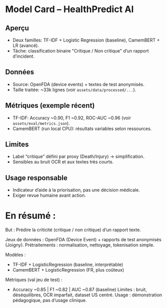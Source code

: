 # Model Card – HealthPredict AI

## Aperçu
- Deux familles: TF-IDF + Logistic Regression (baseline), CamemBERT + LR (avancé).
- Tâche: classification binaire "Critique / Non critique" d’un rapport d’incident.

## Données
- Source: OpenFDA (device events) + textes de test anonymisés.
- Taille traitée: ~33k lignes (voir `assets/data/processed/...`).

## Métriques (exemple récent)
- TF-IDF: Accuracy ~0.90, F1 ~0.92, ROC-AUC ~0.96 (voir `assets/eval/metrics.json`).
- CamemBERT (run local CPU): résultats variables selon ressources.

## Limites
- Label “critique” défini par proxy (Death/Injury) → simplification.
- Sensibles au bruit OCR et aux textes très courts.

## Usage responsable
- Indicateur d’aide à la priorisation, pas une décision médicale.
- Exiger revue humaine avant action.

# En résumé : 

But : Prédire la criticité (critique / non critique) d’un rapport texte.

Jeux de données : OpenFDA (Device Event) + rapports de test anonymisés (Joigny).
Prétraitements : normalisation, nettoyage, tokenisation simple.

Modèles :
- TF-IDF + LogisticRegression (baseline, interprétable)
- CamemBERT + LogisticRegression (FR, plus coûteux)

Métriques (val jeu de test) :
- Accuracy ~0.85 | F1 ~0.82 | AUC ~0.87 (baseline)
Limites : bruit, déséquilibres, OCR imparfait, dataset US centré.
Usage : démonstration pédagogique, pas d’usage clinique.
